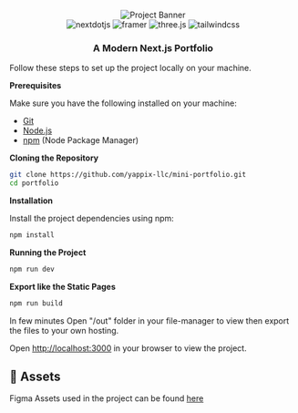 <div align="center">
  <br />
    <a>
      <img src="https://s3-alpha.figma.com/hub/file/6115089278/4c393b2d-a9a7-4173-9500-ae7a00166b61-cover.png" alt="Project Banner">
    </a>
  <br />

  <div>
    <img src="https://img.shields.io/badge/-Next_JS-black?style=for-the-badge&logoColor=white&logo=nextdotjs&color=000000" alt="nextdotjs" />
    <img src="https://img.shields.io/badge/-Framer-black?style=for-the-badge&logoColor=white&logo=framer&color=0055FF" alt="framer" />
    <img src="https://img.shields.io/badge/-Three_JS-black?style=for-the-badge&logoColor=white&logo=threedotjs&color=000000" alt="three.js" />
    <img src="https://img.shields.io/badge/-Tailwind_CSS-black?style=for-the-badge&logoColor=white&logo=tailwindcss&color=06B6D4" alt="tailwindcss" />
  </div>

  <h3 align="center">A Modern Next.js Portfolio</h3>

</div>

Follow these steps to set up the project locally on your machine.

**Prerequisites**

Make sure you have the following installed on your machine:

- [Git](https://git-scm.com/)
- [Node.js](https://nodejs.org/en)
- [npm](https://www.npmjs.com/) (Node Package Manager)

**Cloning the Repository**

```bash
git clone https://github.com/yappix-llc/mini-portfolio.git
cd portfolio
```

**Installation**

Install the project dependencies using npm:

```bash
npm install
```

**Running the Project**

```bash
npm run dev
```

**Export like the Static Pages**

```bash
npm run build
```

In few minutes Open "/out" folder in your file-manager to view then export the files to your own hosting.


Open [http://localhost:3000](http://localhost:3000) in your browser to view the project.

## <a name="links">🔗 Assets</a>

Figma Assets used in the project can be found [here](https://www.figma.com/community/file/1388963046858584588)
